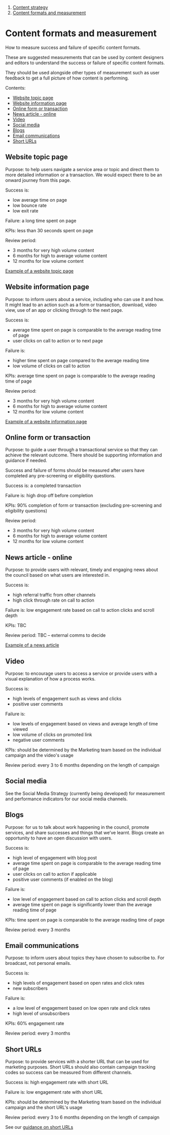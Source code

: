 1. [Content strategy](content-strategy)
2. [Content formats and measurement](#)

# Content formats and measurement

How to measure success and failure of specific content formats.

These are suggested measurements that can be used by content designers and editors to understand the success or failure of specific content formats.

They should be used alongside other types of measurement such as user feedback to get a full picture of how content is performing.

Contents:
 - [Website topic page](#website-topic-page)
 - [Website information page](#website-information-page)
 - [Online form or transaction](#online-form-or-transaction)
 - [News article - online](#news-article-online)
 - [Video](#video)
 - [Social media](#social-media)
 - [Blogs](#blogs)
 - [Email communications](#email-communications)
 - [Short URLs](#short-urls)

## Website topic page

Purpose: to help users navigate a service area or topic and direct them to more detailed information or a transaction. We would expect there to be an onward journey from this page.

Success is: 
 - low average time on page
 - low bounce rate
 - low exit rate

Failure: a long time spent on page

KPIs: less than 30 seconds spent on page

Review period:
 - 3 months for very high volume content
 - 6 months for high to average volume content
 - 12 months for low volume content

[Example of a website topic page](/examples/topic)

## Website information page

Purpose: to inform users about a service, including who can use it and how. It might lead to an action such as a form or transaction, download, video view, use of an app or clicking through to the next page.

Success is:   
 - average time spent on page is comparable to the average reading time of page
 - user clicks on call to action or to next page

Failure is:
 - higher time spent on page compared to the average reading time
 - low volume of clicks on call to action
 
KPIs: average time spent on page is comparable to the average reading time of page

Review period:
 - 3 months for very high volume content
 - 6 months for high to average volume content
 - 12 months for low volume content

[Example of a website information page](/examples/article)

## Online form or transaction

Purpose: to guide a user through a transactional service so that they can achieve the relevant outcome. There should be supporting information and guidance if needed.

Success and failure of forms should be measured after users have completed any pre-screening or eligibility questions.

Success is: a completed transaction

Failure is: high drop off before completion

KPIs: 90% completion of form or transaction (excluding pre-screening and eligibility questions)

Review period:
 - 3 months for very high volume content
 - 6 months for high to average volume content
 - 12 months for low volume content

## News article - online

Purpose: to provide users with relevant, timely and engaging news about the council based on what users are interested in. 

Success is: 
 - high referral traffic from other channels 
 - high click through rate on call to action

Failure is: low engagement rate based on call to action clicks and scroll depth

KPIs: TBC

Review period: TBC – external comms to decide

[Example of a news article](/examples/news)

## Video

Purpose: to encourage users to access a service or provide users with a visual explanation of how a process works.   

Success is: 
 - high levels of engagement such as views and clicks
 - positive user comments

Failure is: 
 - low levels of engagement based on views and average length of time viewed
 - low volume of clicks on promoted link
 - negative user comments

KPIs: should be determined by the Marketing team based on the individual campaign and the video's usage

Review period: every 3 to 6 months depending on the length of campaign

## Social media
See the Social Media Strategy (currently being developed) for measurement and performance indicators for our social media channels.

## Blogs

Purpose: for us to talk about work happening in the council, promote services, and share successes and things that we’ve learnt. Blogs create an opportunity to have an open discussion with users.

Success is:
 - high level of engagement with blog post
 - average time spent on page is comparable to the average reading time of page
 - user clicks on call to action if applicable
 - positive user comments (if enabled on the blog)

Failure is: 
 - low level of engagement based on call to action clicks and scroll depth
 - average time spent on page is significantly lower than the average reading time of page

KPIs: time spent on page is comparable to the average reading time of page

Review period: every 3 months

## Email communications

Purpose: to inform users about topics they have chosen to subscribe to. For broadcast, not personal emails.

Success is: 
 - high levels of engagement based on open rates and click rates
 - new subscribers

Failure is: 
 - a low level of engagement based on low open rate and click rates
 - high level of unsubscribers

KPIs: 60% engagement rate

Review period: every 3 months

## Short URLs 
Purpose: to provide services with a shorter URL that can be used for marketing purposes. Short URLs should also contain campaign tracking codes so success can be measured from different channels.

Success is: high engagement rate with short URL

Failure is: low engagement rate with short URL

KPIs: should be determined by the Marketing team based on the individual campaign and the short URL's usage

Review period: every 3 to 6 months depending on the length of campaign

See our [guidance on short URLs](/docs/core/content/url-guidelines)
